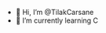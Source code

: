 - 👋 Hi, I’m @TilakCarsane
- 🌱 I’m currently learning C

<!---
TilakCarsane/TilakCarsane is a ✨ special ✨ repository because its `README.md` (this file) appears on your GitHub profile.
You can click the Preview link to take a look at your changes.
--->
